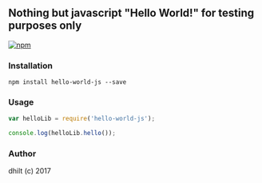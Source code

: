 ## Nothing but javascript "Hello World!" for testing purposes only

[![npm](https://img.shields.io/npm/v/npm.svg?style=flat-square)](https://www.npmjs.com/package/hello-world-js)

### Installation
`npm install hello-world-js --save`

### Usage
```javascript 
var helloLib = require('hello-world-js');

console.log(helloLib.hello());
```

### Author
dhilt (c) 2017
